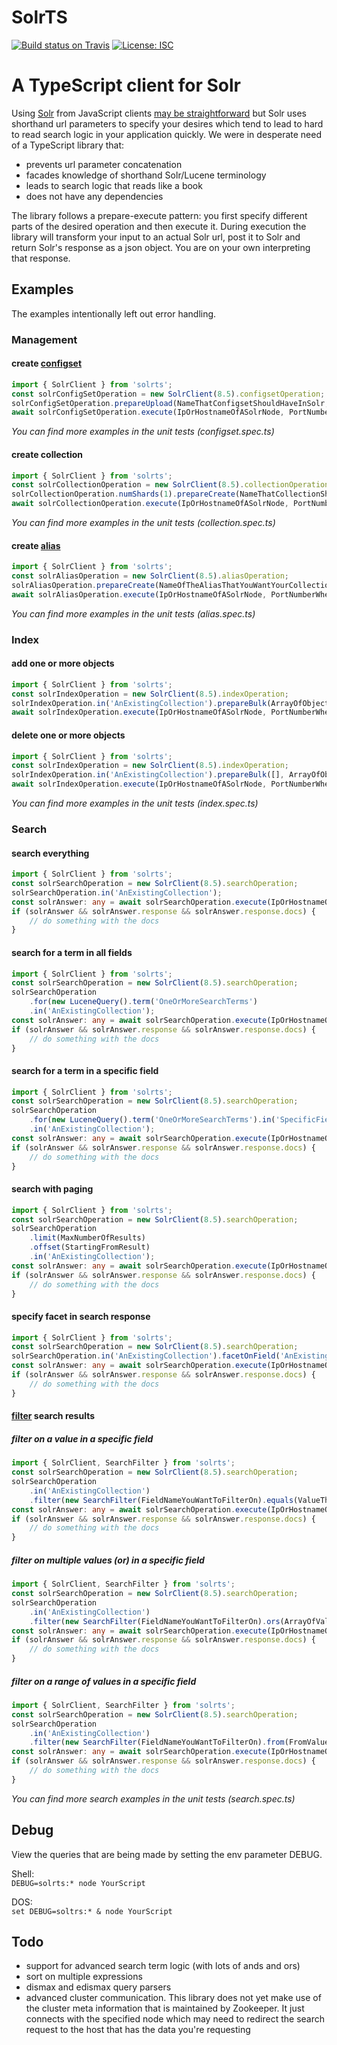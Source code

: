 # SolrTS
[![Build status on Travis](https://travis-ci.org/h-sslefree/solrts.svg?branch=master)](https://travis-ci.org/github/h-sslefree/solrts) [![License: ISC](https://img.shields.io/badge/License-ISC-blue.svg)](https://opensource.org/licenses/ISC)

# A TypeScript client for Solr
Using [Solr](https://lucene.apache.org/solr/) from JavaScript clients [may be straightforward](https://lucene.apache.org/solr/guide/8_5/using-javascript.html) but Solr uses shorthand url parameters to specify your desires which tend to lead to hard to read search logic in your application quickly. We were in desperate need of a TypeScript library that:
* prevents url parameter concatenation
* facades knowledge of shorthand Solr/Lucene terminology
* leads to search logic that reads like a book
* does not have any dependencies


The library follows a prepare-execute pattern: you first specify different parts of the desired operation and then execute it. During execution the library will transform your input to an actual Solr url, post it to Solr and return Solr's response as a json object. You are on your own interpreting that response.

## Examples
The examples intentionally left out error handling.

### Management
#### create [configset](https://lucene.apache.org/solr/guide/8_5/config-sets.html)
``` ts
import { SolrClient } from 'solrts';
const solrConfigSetOperation = new SolrClient(8.5).configsetOperation;
solrConfigSetOperation.prepareUpload(NameThatConfigsetShouldHaveInSolr, NameOfZipFileThatContainsConfigset);
await solrConfigSetOperation.execute(IpOrHostnameOfASolrNode, PortNumberWhereThatSolrNodeListensOn);
```
_You can find more examples in the unit tests (configset.spec.ts)_


#### create collection
``` ts
import { SolrClient } from 'solrts';
const solrCollectionOperation = new SolrClient(8.5).collectionOperation;
solrCollectionOperation.numShards(1).prepareCreate(NameThatCollectionShouldHaveInSolr, NameOfConfigsetThatShouldBeUsedForCollection);
await solrCollectionOperation.execute(IpOrHostnameOfASolrNode, PortNumberWhereThatSolrNodeListensOn);
```
_You can find more examples in the unit tests (collection.spec.ts)_

#### create [alias](https://lucene.apache.org/solr/guide/8_5/aliases.html)
``` ts
import { SolrClient } from 'solrts';
const solrAliasOperation = new SolrClient(8.5).aliasOperation;
solrAliasOperation.prepareCreate(NameOfTheAliasThatYouWantYourCollectionToBeExposedUnder), ArrayWithOneOrMoreCollectionsThatShouldBeExposedUnderTheAliasname);
await solrAliasOperation.execute(IpOrHostnameOfASolrNode, PortNumberWhereThatSolrNodeListensOn);
```
_You can find more examples in the unit tests (alias.spec.ts)_

### Index
#### add one or more objects
``` ts
import { SolrClient } from 'solrts';
const solrIndexOperation = new SolrClient(8.5).indexOperation;
solrIndexOperation.in('AnExistingCollection').prepareBulk(ArrayOfObjectsThatContainPropertiesThatCorrespondToTheSchema, []);
await solrIndexOperation.execute(IpOrHostnameOfASolrNode, PortNumberWhereThatSolrNodeListensOn);
```
#### delete one or more objects
``` ts
import { SolrClient } from 'solrts';
const solrIndexOperation = new SolrClient(8.5).indexOperation;
solrIndexOperation.in('AnExistingCollection').prepareBulk([], ArrayOfObjectsThatContainTheIdOfDocumentsThatShouldBeDeleted);
await solrIndexOperation.execute(IpOrHostnameOfASolrNode, PortNumberWhereThatSolrNodeListensOn);
```
_You can find more examples in the unit tests (index.spec.ts)_

### Search
#### search everything
``` ts
import { SolrClient } from 'solrts';
const solrSearchOperation = new SolrClient(8.5).searchOperation;
solrSearchOperation.in('AnExistingCollection');
const solrAnswer: any = await solrSearchOperation.execute(IpOrHostnameOfASolrNode, PortNumberWhereThatSolrNodeListensOn);
if (solrAnswer && solrAnswer.response && solrAnswer.response.docs) {
    // do something with the docs
}
```
#### search for a term in all fields
``` ts
import { SolrClient } from 'solrts';
const solrSearchOperation = new SolrClient(8.5).searchOperation;
solrSearchOperation
    .for(new LuceneQuery().term('OneOrMoreSearchTerms')
    .in('AnExistingCollection');
const solrAnswer: any = await solrSearchOperation.execute(IpOrHostnameOfASolrNode, PortNumberWhereThatSolrNodeListensOn);
if (solrAnswer && solrAnswer.response && solrAnswer.response.docs) {
    // do something with the docs
}
```
#### search for a term in a specific field
``` ts
import { SolrClient } from 'solrts';
const solrSearchOperation = new SolrClient(8.5).searchOperation;
solrSearchOperation
    .for(new LuceneQuery().term('OneOrMoreSearchTerms').in('SpecificField'))
    .in('AnExistingCollection');
const solrAnswer: any = await solrSearchOperation.execute(IpOrHostnameOfASolrNode, PortNumberWhereThatSolrNodeListensOn);
if (solrAnswer && solrAnswer.response && solrAnswer.response.docs) {
    // do something with the docs
}
```
#### search with paging
``` ts
import { SolrClient } from 'solrts';
const solrSearchOperation = new SolrClient(8.5).searchOperation;
solrSearchOperation
    .limit(MaxNumberOfResults)
    .offset(StartingFromResult)
    .in('AnExistingCollection');
const solrAnswer: any = await solrSearchOperation.execute(IpOrHostnameOfASolrNode, PortNumberWhereThatSolrNodeListensOn);
if (solrAnswer && solrAnswer.response && solrAnswer.response.docs) {
    // do something with the docs
}
```
#### specify facet in search response
``` ts
import { SolrClient } from 'solrts';
const solrSearchOperation = new SolrClient(8.5).searchOperation;
solrSearchOperation.in('AnExistingCollection').facetOnField('AnExistingField');
const solrAnswer: any = await solrSearchOperation.execute(IpOrHostnameOfASolrNode, PortNumberWhereThatSolrNodeListensOn);
if (solrAnswer && solrAnswer.response && solrAnswer.response.docs) {
    // do something with the docs
}
```
#### [filter](https://lucene.apache.org/solr/guide/8_5/common-query-parameters.html#CommonQueryParameters-Thefq_FilterQuery_Parameter) search results
##### filter on a value in a specific field
``` ts
import { SolrClient, SearchFilter } from 'solrts';
const solrSearchOperation = new SolrClient(8.5).searchOperation;
solrSearchOperation
    .in('AnExistingCollection')
    .filter(new SearchFilter(FieldNameYouWantToFilterOn).equals(ValueThatAllDocumentsInResponseShouldHaveForThisField))
const solrAnswer: any = await solrSearchOperation.execute(IpOrHostnameOfASolrNode, PortNumberWhereThatSolrNodeListensOn);
if (solrAnswer && solrAnswer.response && solrAnswer.response.docs) {
    // do something with the docs
}
```
##### filter on multiple values (or) in a specific field
``` ts
import { SolrClient, SearchFilter } from 'solrts';
const solrSearchOperation = new SolrClient(8.5).searchOperation;
solrSearchOperation
    .in('AnExistingCollection')
    .filter(new SearchFilter(FieldNameYouWantToFilterOn).ors(ArrayOfValuesOfWhichAllDocumentsInResponseShouldContainAtLeastOnOfForThisField))
const solrAnswer: any = await solrSearchOperation.execute(IpOrHostnameOfASolrNode, PortNumberWhereThatSolrNodeListensOn);
if (solrAnswer && solrAnswer.response && solrAnswer.response.docs) {
    // do something with the docs
}
```
##### filter on a range of values in a specific field
``` ts
import { SolrClient, SearchFilter } from 'solrts';
const solrSearchOperation = new SolrClient(8.5).searchOperation;
solrSearchOperation
    .in('AnExistingCollection')
    .filter(new SearchFilter(FieldNameYouWantToFilterOn).from(FromValue).to(ToValue))
const solrAnswer: any = await solrSearchOperation.execute(IpOrHostnameOfASolrNode, PortNumberWhereThatSolrNodeListensOn);
if (solrAnswer && solrAnswer.response && solrAnswer.response.docs) {
    // do something with the docs
}
```
_You can find more search examples in the unit tests (search.spec.ts)_

## Debug
View the queries that are being made by setting the env parameter DEBUG.

Shell:  
```DEBUG=solrts:* node YourScript```

DOS:  
```set DEBUG=soltrs:* & node YourScript```

## Todo
* support for advanced search term logic (with lots of ands and ors)
* sort on multiple expressions
* dismax and edismax query parsers
* advanced cluster communication. This library does not yet make use of the cluster meta information that is maintained by Zookeeper. It just connects with the specified node which may need to redirect the search request to the host that has the data you're requesting
